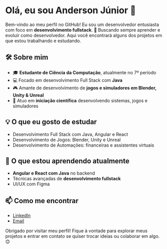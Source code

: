 # Olá, eu sou Anderson Júnior 👋

Bem-vindo ao meu perfil no GitHub! Eu sou um desenvolvedor entusiasta com foco em **desenvolvimento fullstack**. 🚀 Buscando sempre aprender e evoluir como desenvolvedor. Aqui você encontrará alguns dos projetos em que estou trabalhando e estudando. 

## 🛠️ Sobre mim

- 🎓 **Estudante de Ciência da Computação**, atualmente no 7º período
- 💻 Focado em desenvolvimento Full Stack com **Java**
- 🎮 Amante de desenvolvimento de **jogos e simuladores em Blender, Unity & Unreal**
- 🔬 Atuo em **iniciação científica** desenvolvendo sistemas, jogos e simuladores

## 💡 O que eu gosto de estudar

- Desenvolvimento Full Stack com Java, Angular e React
- Desenvolvimento de Jogos: Blender, Unity e Unreal
- Desenvolvimento de Automações: financeiras e assistentes virtuais

## 🌱 O que estou aprendendo atualmente

- **Angular e React com Java** no backend
- Técnicas avançadas de **desenvolvimento fullstack**
- UI/UX com Figma

## 📫 Como me encontrar

- [LinkedIn](https://www.linkedin.com/in/andersonjuniorz)
- [Email](mailto:dev.andersonjuniorz@email.com)

Obrigado por visitar meu perfil! Fique à vontade para explorar meus projetos e entrar em contato se quiser trocar ideias ou colaborar em algo. 😊
